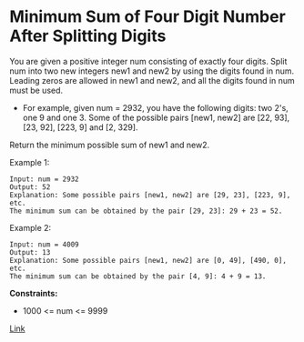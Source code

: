 # Minimum Sum of Four Digit Number After Splitting Digits

You are given a positive integer num consisting of exactly four digits. Split num into two new integers new1 and new2 by
using the digits found in num. Leading zeros are allowed in new1 and new2, and all the digits found in num must be used.

- For example, given num = 2932, you have the following digits: two 2's, one 9 and one 3. Some of the possible
  pairs [new1, new2] are [22, 93], [23, 92], [223, 9] and [2, 329].

Return the minimum possible sum of new1 and new2.

Example 1:

```
Input: num = 2932
Output: 52
Explanation: Some possible pairs [new1, new2] are [29, 23], [223, 9], etc.
The minimum sum can be obtained by the pair [29, 23]: 29 + 23 = 52.
```

Example 2:

```
Input: num = 4009
Output: 13
Explanation: Some possible pairs [new1, new2] are [0, 49], [490, 0], etc. 
The minimum sum can be obtained by the pair [4, 9]: 4 + 9 = 13.
```

**Constraints:**

- 1000 <= num <= 9999

[Link](https://leetcode.com/problems/minimum-sum-of-four-digit-number-after-splitting-digits/)